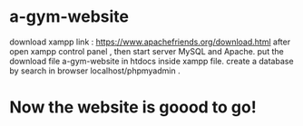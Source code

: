 # a-gym-website
download xampp 
link : https://www.apachefriends.org/download.html
after open xampp control panel , then start server MySQL and Apache.
put the download file a-gym-website in htdocs inside xampp file.
create a database by search in browser localhost/phpmyadmin .
# Now the website is goood to go!
